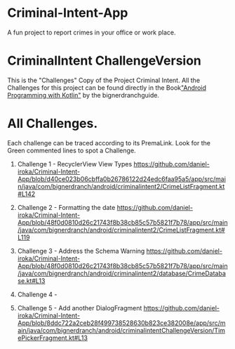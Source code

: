 # Criminal-Intent-App
A fun project to report crimes in your office or work place.

# CriminalIntent ChallengeVersion

This is the "Challenges" Copy of the Project Criminal Intent. All the Challenges for this project can be found directly in the Book["Android Programming with Kotlin"](https://bignerdranch.com/books/)
by the bignerdranchguide.

# All Challenges.

Each challenge can be traced according to its PremaLink. Look for the Green commented lines to spot a Challenge.

1. Challenge 1 - RecyclerView View Types  https://github.com/daniel-iroka/Criminal-Intent-App/blob/d40ce023b06cbffa0b26786122d24edc6faa95a5/app/src/main/java/com/bignerdranch/android/criminalintent2/CrimeListFragment.kt#L142
2. Challenge 2 - Formatting the date  https://github.com/daniel-iroka/Criminal-Intent-App/blob/48f0d0810d26c21743f8b38cb85c57b5821f7b78/app/src/main/java/com/bignerdranch/android/criminalintent2/CrimeListFragment.kt#L119
3. Challenge 3 - Address the Schema Warning  https://github.com/daniel-iroka/Criminal-Intent-App/blob/48f0d0810d26c21743f8b38cb85c57b5821f7b78/app/src/main/java/com/bignerdranch/android/criminalintent2/database/CrimeDatabase.kt#L13
4. Challenge 4 -

5. Challenge 5 - Add another DialogFragment https://github.com/daniel-iroka/Criminal-Intent-App/blob/8ddc722a2ceb28f499738528630b823ce382008e/app/src/main/java/com/bignerdranch/android/criminalintentChallengeVersion/TimePickerFragment.kt#L13 


